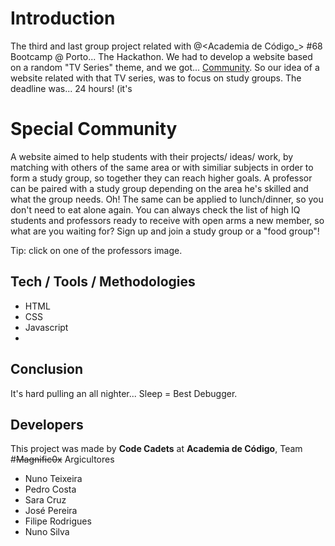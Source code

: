 # Introduction
The third and last group project related with @<Academia de Código_> #68 Bootcamp @ Porto... The Hackathon. We had to develop a website based on a random "TV Series" theme, and we got... [Community](https://www.youtube.com/watch?v=nHbiHcrA18w&ab_channel=The88-Topic). So our idea of a website related with that TV series, was to focus on study groups. The deadline was... 24 hours! (it's 

# Special Community
A website aimed to help students with their projects/ ideas/ work, by matching with others of the same area or with similiar subjects in order to form a study group, so together they can reach higher goals. A professor can be paired with a study group depending on the area he's skilled and what the group needs. Oh! The same can be applied to lunch/dinner, so you don't need to eat alone again. You can always check the list of high IQ students and professors ready to receive with open arms a new member, so what are you waiting for? Sign up and join a study group or a "food group"!

Tip: click on one of the professors image.

## Tech / Tools / Methodologies
 - HTML
 - CSS
 - Javascript
 - 

## Conclusion
It's hard pulling an all nighter... Sleep = Best Debugger.

## Developers
This project was made by **Code Cadets** at **Academia de Código**, Team #~~Magnific0x~~ Argicultores
 - Nuno Teixeira
 - Pedro Costa
 - Sara Cruz
 - José Pereira
 - Filipe Rodrigues
 - Nuno Silva
